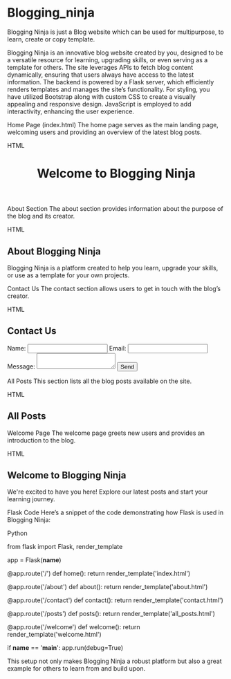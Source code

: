 # Blogging_ninja
Blogging Ninja is just a Blog website which can be used for multipurpose, to learn, create or copy template.

Blogging Ninja is an innovative blog website created by you, designed to be a versatile resource for learning, upgrading skills, or even serving as a template for others. The site leverages APIs to fetch blog content dynamically, ensuring that users always have access to the latest information. The backend is powered by a Flask server, which efficiently renders templates and manages the site’s functionality. For styling, you have utilized Bootstrap along with custom CSS to create a visually appealing and responsive design. JavaScript is employed to add interactivity, enhancing the user experience.

Home Page (index.html)
The home page serves as the main landing page, welcoming users and providing an overview of the latest blog posts.

HTML

<!DOCTYPE html>
<html lang="en">
<head>
    <meta charset="UTF-8">
    <title>Blogging Ninja - Home</title>
    <link rel="stylesheet" href="static/css/bootstrap.min.css">
    <link rel="stylesheet" href="static/css/custom.css">
</head>
<body>
    <header>
        <h1>Welcome to Blogging Ninja</h1>
    </header>
    <section id="latest-posts">
        <!-- Latest blog posts will be rendered here -->
    </section>
    <script src="static/js/main.js"></script>
</body>
</html>

About Section
The about section provides information about the purpose of the blog and its creator.

HTML

<section id="about">
    <h2>About Blogging Ninja</h2>
    <p>Blogging Ninja is a platform created to help you learn, upgrade your skills, or use as a template for your own projects.</p>
</section>

Contact Us
The contact section allows users to get in touch with the blog’s creator.

HTML

<section id="contact">
    <h2>Contact Us</h2>
    <form action="/contact" method="post">
        <label for="name">Name:</label>
        <input type="text" id="name" name="name" required>
        <label for="email">Email:</label>
        <input type="email" id="email" name="email" required>
        <label for="message">Message:</label>
        <textarea id="message" name="message" required></textarea>
        <button type="submit">Send</button>
    </form>
</section>

All Posts
This section lists all the blog posts available on the site.

HTML

<section id="all-posts">
    <h2>All Posts</h2>
    <div id="posts-list">
        <!-- Blog posts will be rendered here -->
    </div>
</section>

Welcome Page
The welcome page greets new users and provides an introduction to the blog.

HTML

<section id="welcome">
    <h2>Welcome to Blogging Ninja</h2>
    <p>We're excited to have you here! Explore our latest posts and start your learning journey.</p>
</section>

Flask Code
Here’s a snippet of the code demonstrating how Flask is used in Blogging Ninja:

Python

from flask import Flask, render_template

app = Flask(__name__)

@app.route('/')
def home():
    return render_template('index.html')

@app.route('/about')
def about():
    return render_template('about.html')

@app.route('/contact')
def contact():
    return render_template('contact.html')

@app.route('/posts')
def posts():
    return render_template('all_posts.html')

@app.route('/welcome')
def welcome():
    return render_template('welcome.html')

if __name__ == '__main__':
    app.run(debug=True)

This setup not only makes Blogging Ninja a robust platform but also a great example for others to learn from and build upon.
